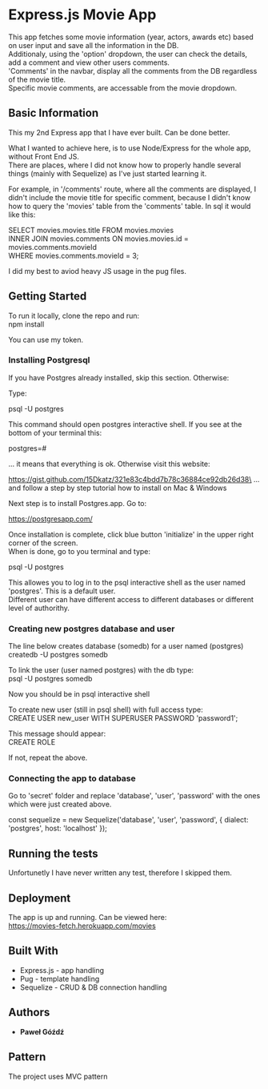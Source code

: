 # Express.js Movie App

This app fetches some movie information (year, actors, awards etc) based on user input and save all the information in the DB.\
Additionaly, using the 'option' dropdown, the user can check the details, add a comment and view other users comments.\
'Comments' in the navbar, display all the comments from the DB regardless of the movie title.\
Specific movie comments, are accessable from the movie dropdown.

## Basic Information
This my 2nd Express app that I have ever built. Can be done better.

What I wanted to achieve here, is to use Node/Express for the whole app, without Front End JS.\
There are places, where I did not know how to properly handle several things (mainly with Sequelize) as I've just started learning it.

For example, in '/comments' route, where all the comments are displayed, I didn't include the movie title for specific comment, because I didn't know how to query the 'movies' table from the 'comments' table. In sql it would like this:

SELECT movies.movies.title FROM movies.movies\
	INNER JOIN movies.comments ON movies.movies.id = movies.comments.movieId\
WHERE movies.comments.movieId = 3;

I did my best to aviod heavy JS usage in the pug files. 

## Getting Started

To run it locally, clone the repo and run:\
npm install

You can use my token.

### Installing Postgresql

If you have Postgres already installed, skip this section. Otherwise:

Type:

psql -U postgres

This command should open postgres interactive shell. If you see at the bottom of your terminal this:

postgres=#

... it means that everything is ok. Otherwise visit this website:

https://gist.github.com/15Dkatz/321e83c4bdd7b78c36884ce92db26d38\
... and follow a step by step tutorial how to install on Mac & Windows

Next step is to install Postgres.app. Go to:

https://postgresapp.com/

Once installation is complete, click blue button 'initialize' in the upper right corner of the screen.\
When is done, go to you terminal and type:

psql -U postgres

This allowes you to log in to the psql interactive shell as the user named 'postgres'. This is a default user.\
Different user can have different access to different databases or different level of authorithy.

### Creating new postgres database and user

The line below creates database (somedb) for a user named (postgres)\
createdb -U postgres somedb

To link the user (user named postgres) with the db type:\
psql -U postgres somedb

Now you should be in psql interactive shell

To create new user (still in psql shell) with full access type:\
CREATE USER new_user WITH SUPERUSER PASSWORD 'password1';

This message should appear:\
CREATE ROLE

If not, repeat the above.

### Connecting the app to database
Go to 'secret' folder and replace 'database', 'user', 'password' with the ones which were just created above.

const sequelize = new Sequelize('database', 'user', 'password', {
  dialect: 'postgres', host: 'localhost'
});

## Running the tests

Unfortunetly I have never written any test, therefore I skipped them.

## Deployment

The app is up and running. Can be viewed here:\
https://movies-fetch.herokuapp.com/movies

## Built With

* Express.js - app handling
* Pug - template handling
* Sequelize - CRUD & DB connection handling

## Authors

* **Paweł Góźdź**

## Pattern

The project uses MVC pattern
